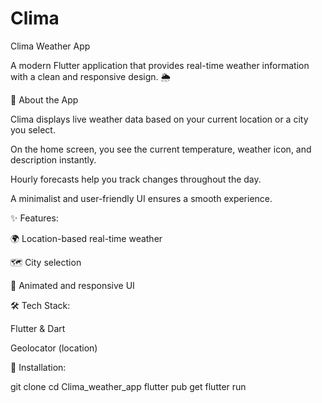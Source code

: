 # Clima
Clima Weather App

A modern Flutter application that provides real-time weather information with a clean and responsive design. 🌦️

📱 About the App

Clima displays live weather data based on your current location or a city you select.

On the home screen, you see the current temperature, weather icon, and description instantly.

Hourly forecasts help you track changes throughout the day.

A minimalist and user-friendly UI ensures a smooth experience.

✨ Features:

🌍 Location-based real-time weather

🗺️ City selection

🎨 Animated and responsive UI 

🛠 Tech Stack:

Flutter & Dart

Geolocator (location)


🚀 Installation:

git clone 
cd Clima_weather_app
flutter pub get
flutter run 
